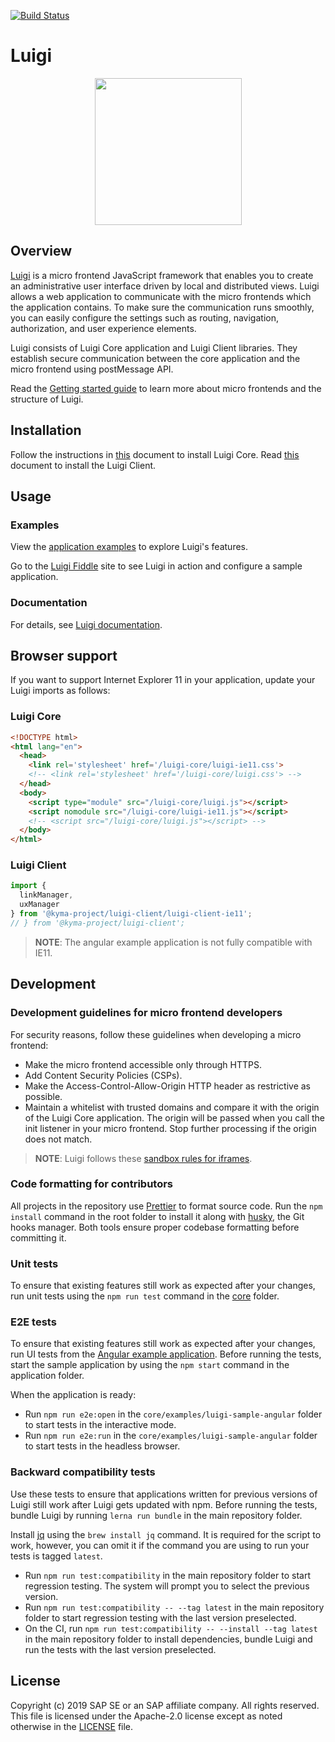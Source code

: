 [![Build Status](https://travis-ci.org/SAP/luigi.svg?branch=master)](https://travis-ci.org/SAP/luigi)
# Luigi
<p align="center">
 <img src="https://raw.githubusercontent.com/sap/luigi/master/logo.png" width="235">
</p>

## Overview 

[Luigi](https://luigi-project.io) is a micro frontend JavaScript framework that enables you to create an administrative user interface driven by local and distributed views. Luigi allows a web application to communicate with the micro frontends which the application contains. To make sure the communication runs smoothly, you can easily configure the settings such as routing, navigation, authorization, and user experience elements.

Luigi consists of Luigi Core application and Luigi Client libraries. They establish secure communication between the core application and the micro frontend using postMessage API.

Read the [Getting started guide](docs/getting-started.md) to learn more about micro frontends and the structure of Luigi.

## Installation

Follow the instructions in [this](docs/application-setup.md) document to install Luigi Core. Read [this](client/README.md) document to install the Luigi Client.


## Usage

### Examples

View the [application examples](core/examples) to explore Luigi's features.

Go to the [Luigi Fiddle](https://fiddle.luigi-project.io) site to see Luigi in action and configure a sample application.

### Documentation

For details, see [Luigi documentation](docs/README.md).

## Browser support

If you want to support Internet Explorer 11 in your application, update your Luigi imports as follows:
### Luigi Core
```html
<!DOCTYPE html>
<html lang="en">
  <head>
    <link rel='stylesheet' href='/luigi-core/luigi-ie11.css'>
    <!-- <link rel='stylesheet' href='/luigi-core/luigi.css'> -->
  </head>
  <body>
    <script type="module" src="/luigi-core/luigi.js"></script>
    <script nomodule src="/luigi-core/luigi-ie11.js"></script>
    <!-- <script src="/luigi-core/luigi.js"></script> -->
  </body>
</html>
```

### Luigi Client
```javascript
import {
  linkManager,
  uxManager
} from '@kyma-project/luigi-client/luigi-client-ie11';
// } from '@kyma-project/luigi-client';
```

<!-- add-attribute:class:warning -->
> **NOTE**: The angular example application is not fully compatible with IE11.

## Development

### Development guidelines for micro frontend developers

For security reasons, follow these guidelines when developing a micro frontend:

- Make the micro frontend accessible only through HTTPS.
- Add Content Security Policies (CSPs).
- Make the Access-Control-Allow-Origin HTTP header as restrictive as possible.
- Maintain a whitelist with trusted domains and compare it with the origin of the Luigi Core application. The origin will be passed when you call the init listener in your micro frontend. Stop further processing if the origin does not match.


<!-- add-attribute:class:success -->
> **NOTE**: Luigi follows these [sandbox rules for iframes](https://github.com/SAP/luigi/blob/af1deebb392dcec6490f72576e32eb5853a894bc/core/src/utilities/helpers/iframe-helpers.js#L140).


### Code formatting for contributors

All projects in the repository use [Prettier](https://prettier.io) to format source code. Run the `npm install` command in the root folder to install it along with [husky](https://github.com/typicode/husky), the Git hooks manager. Both tools ensure proper codebase formatting before committing it.

### Unit tests

To ensure that existing features still work as expected after your changes, run unit tests using the `npm run test` command in the [core](/core) folder.

### E2E tests

To ensure that existing features still work as expected after your changes, run UI tests from the [Angular example application](/core/examples/luigi-sample-angular). Before running the tests, start the sample application by using the `npm start` command in the application folder.

When the application is ready:

- Run `npm run e2e:open` in the `core/examples/luigi-sample-angular` folder to start tests in the interactive mode.
- Run `npm run e2e:run` in the `core/examples/luigi-sample-angular` folder to start tests in the headless browser.

### Backward compatibility tests

Use these tests to ensure that applications written for previous versions of Luigi still work after Luigi gets updated with npm. Before running the tests, bundle Luigi by running `lerna run bundle` in the main repository folder.

Install [jq](https://stedolan.github.io/jq/) using the `brew install jq` command. It is required for the script to work, however, you can omit it if the command you are using to run your tests is tagged `latest`.

- Run `npm run test:compatibility` in the main repository folder to start regression testing. The system will prompt you to select the previous version.
- Run `npm run test:compatibility -- --tag latest` in the main repository folder to start regression testing with the last version preselected.
- On the CI, run `npm run test:compatibility -- --install --tag latest` in the main repository folder to install dependencies, bundle Luigi and run the tests with the last version preselected.

## License

Copyright (c) 2019 SAP SE or an SAP affiliate company. All rights reserved.
This file is licensed under the Apache-2.0 license except as noted otherwise in the [LICENSE](/LICENSE) file.
